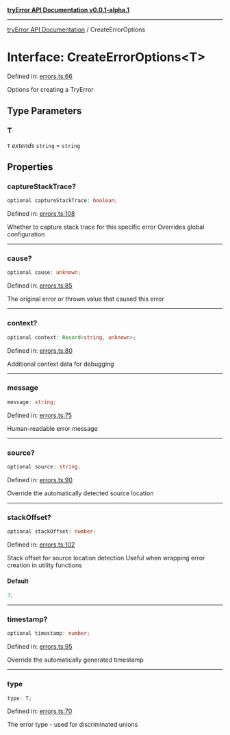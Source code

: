 [**tryError API Documentation v0.0.1-alpha.1**](../index.md)

---

[tryError API Documentation](../index.md) / CreateErrorOptions

# Interface: CreateErrorOptions\<T\>

Defined in: [errors.ts:66](https://github.com/oconnorjohnson/try-error/blob/e3ae0308069a4fba073f4543d527ad76373db795/src/errors.ts#L66)

Options for creating a TryError

## Type Parameters

### T

`T` _extends_ `string` = `string`

## Properties

### captureStackTrace?

```ts
optional captureStackTrace: boolean;
```

Defined in: [errors.ts:108](https://github.com/oconnorjohnson/try-error/blob/e3ae0308069a4fba073f4543d527ad76373db795/src/errors.ts#L108)

Whether to capture stack trace for this specific error
Overrides global configuration

---

### cause?

```ts
optional cause: unknown;
```

Defined in: [errors.ts:85](https://github.com/oconnorjohnson/try-error/blob/e3ae0308069a4fba073f4543d527ad76373db795/src/errors.ts#L85)

The original error or thrown value that caused this error

---

### context?

```ts
optional context: Record<string, unknown>;
```

Defined in: [errors.ts:80](https://github.com/oconnorjohnson/try-error/blob/e3ae0308069a4fba073f4543d527ad76373db795/src/errors.ts#L80)

Additional context data for debugging

---

### message

```ts
message: string;
```

Defined in: [errors.ts:75](https://github.com/oconnorjohnson/try-error/blob/e3ae0308069a4fba073f4543d527ad76373db795/src/errors.ts#L75)

Human-readable error message

---

### source?

```ts
optional source: string;
```

Defined in: [errors.ts:90](https://github.com/oconnorjohnson/try-error/blob/e3ae0308069a4fba073f4543d527ad76373db795/src/errors.ts#L90)

Override the automatically detected source location

---

### stackOffset?

```ts
optional stackOffset: number;
```

Defined in: [errors.ts:102](https://github.com/oconnorjohnson/try-error/blob/e3ae0308069a4fba073f4543d527ad76373db795/src/errors.ts#L102)

Stack offset for source location detection
Useful when wrapping error creation in utility functions

#### Default

```ts
3;
```

---

### timestamp?

```ts
optional timestamp: number;
```

Defined in: [errors.ts:95](https://github.com/oconnorjohnson/try-error/blob/e3ae0308069a4fba073f4543d527ad76373db795/src/errors.ts#L95)

Override the automatically generated timestamp

---

### type

```ts
type: T;
```

Defined in: [errors.ts:70](https://github.com/oconnorjohnson/try-error/blob/e3ae0308069a4fba073f4543d527ad76373db795/src/errors.ts#L70)

The error type - used for discriminated unions
